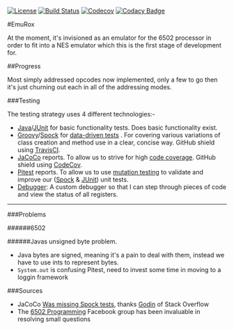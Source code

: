 [![License](https://img.shields.io/github/license/mashape/apistatus.svg?maxAge=2592000)](https://opensource.org/licenses/MIT) 
[![Build Status](https://travis-ci.org/rossdrew/emuRox.svg?branch=master)](https://travis-ci.org/rossdrew/emuRox)
[![Codecov](https://codecov.io/gh/rossdrew/emuRox/branch/master/graph/badge.svg)](https://codecov.io/gh/rossdrew/emuRox)
[![Codacy Badge](https://api.codacy.com/project/badge/Grade/519fed1cf9c64216a0c9992eed25a36f)](https://www.codacy.com/app/rossdrew/emuRox?utm_source=github.com&amp;utm_medium=referral&amp;utm_content=rossdrew/emuRox&amp;utm_campaign=Badge_Grade)
 
#EmuRox

At the moment, it's invisioned as an emulator for the 6502 processor in order to fit into a NES emulator which this is the first stage of development for.

##Progress

Most simply addressed opcodes now implemented, only a few to go then it's just churning out each in all of the addressing modes.
 
###Testing

 The testing strategy uses 4 different technologies:- 
 
 - [Java](https://www.java.com/)/[JUnit](http://junit.org/junit4/) for basic functionality tests.  Does basic functionality exist.
 - [Groovy](http://www.groovy-lang.org/)/[Spock](http://spockframework.org/) for [data-driven tests](https://en.wikipedia.org/wiki/Data-driven_testing) .  For covering various variations of class creation and method use in a clear, concise way.  GitHub shield using [TravisCI](https://travis-ci.org/).
 - [JaCoCo](http://www.eclemma.org/jacoco/) reports. To allow us to strive for high [code coverage](https://en.wikipedia.org/wiki/Code_coverage).  GitHub shield using [CodeCov](https://codecov.io).
 - [Pitest](http://pitest.org/) reports. To allow us to use [mutation testing](https://en.wikipedia.org/wiki/Mutation_testing) to validate and improve our ([Spock](http://spockframework.org/) & [JUnit](http://junit.org/junit4/)) unit tests.
 - [Debugger](https://github.com/rossdrew/emuRox/tree/master/src/main/java/com/rox/emu/P6502/dbg): A custom debugger so that I can step through pieces of code and view the status of all registers.

-----

###Problems

######6502

######Javas unsigned byte problem. 
 - Java bytes are signed, meaning it's a pain to deal with them, instead we have to use ints to represent bytes.
 - `System.out` is confusing Pitest, need to invest some time in moving to a loggin framework
 
###Sources
 - JaCoCo [Was missing Spock tests](http://stackoverflow.com/questions/41652981/why-does-jacoco-ignore-myspock-tests-yet-sees-my-junit-tests), thanks [Godin](http://stackoverflow.com/users/244993/godin) of Stack Overflow
 - The [6502 Programming](https://www.facebook.com/groups/6502CPU/) Facebook group has been invaluable in resolving small questions 
 
